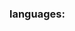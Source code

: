 <div></div>
 
 
 
 <h3>languages:</h3>
 <img src"https://skillicons.dev/icons?i=js,html,css,tailwindcss,bootstrap,react,figma,ws%20cod" alt"languages"/>
